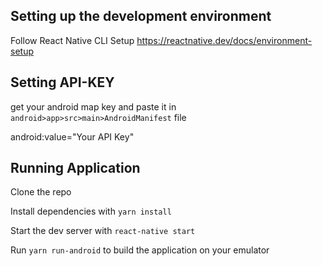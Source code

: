 ## **Setting up the development environment**

Follow React Native CLI Setup
https://reactnative.dev/docs/environment-setup

## Setting API-KEY

get your android map key and paste it in `android>app>src>main>AndroidManifest` file

android:value="Your API Key"

## Running Application

Clone the repo

Install dependencies with `yarn install`

Start the dev server with `react-native start`

Run `yarn run-android` to build the application on your emulator
